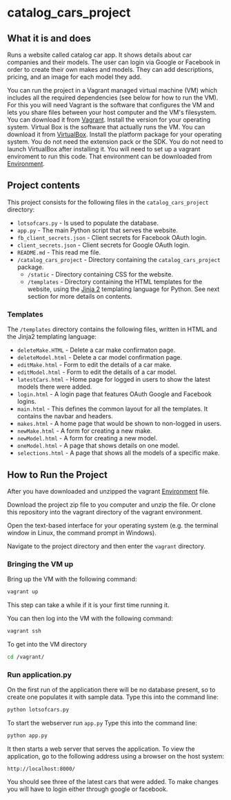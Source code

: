 # catalog_cars_project


## What it is and does
Runs a website called catalog car app.
It shows details about car companies and their models.
The user can login via Google or Facebook in order to create their own makes and models. They can add descriptions, pricing, and an image for each model they add.


You can run the project in a Vagrant managed virtual machine (VM) which includes all the
required dependencies (see below for how to run the VM). For this you will need
Vagrant is the software that configures the VM and lets you share files between your host computer and the VM's filesystem. You can download it from [Vagrant](https://www.vagrantup.com/downloads). Install the version for your operating system.
Virtual Box is the software that actually runs the VM. You can download it from [VirtualBox](https://www.virtualbox.org/wiki/Downloads). Install the platform package for your operating system. You do not need the extension pack or the SDK. You do not need to launch VirtualBox after installing it.
You will need to set up a vagrant enviroment to run this code. That environment can be downloaded from [Environment](https://github.com/udacity/fullstack-nanodegree-vm/archive/master.zip). 

## Project contents
This project consists for the following files in the `catalog_cars_project` directory:

* `lotsofcars.py` - Is used to populate the database.
* `app.py` - The main Python script that serves the website.
* `fb_client_secrets.json` - Client secrets for Facebook OAuth login.
* `client_secrets.json` - Client secrets for Google OAuth login.
* `README.md` - This read me file.
* `/catalog_cars_project` - Directory containing the `catalog_cars_project` package.
    * `/static` - Directory containing CSS for the website.
    * `/templates` - Directory containing the HTML templates for the website, using
        the [Jinja 2](http://jinja.pocoo.org/docs/dev/) templating language for Python.
        See next section for more details on contents.

### Templates
The `/templates` directory contains the following files, written in HTML and the Jinja2
templating language:

* `deleteMake.HTML` - Delete a car make confirmaton page.
* `deleteModel.html` - Delete a car model confirmation page.
* `editMake.html` - Form to edit the details of a car make.
* `editModel.html` - Form to edit the details of a car model.
* `latestCars.html` - Home page for logged in users to show the latest models there were added.
* `login.html` - A login page that features OAuth Google and Facebook logins.
* `main.html` - This defines the common layout for all the templates. It contains the navbar and headers.
* `makes.html` - A home page that would be shown to non-logged in users.
* `newMake.html` -  A form for creating a new make.
* `newModel.html` -  A form for creating a new model.
* `oneModel.html` - A page that shows details on one model.
* `selections.html` - A page that shows all the models of a specific make.

## How to Run the Project
After you have downloaded and unzipped the vagrant [Environment](https://github.com/udacity/fullstack-nanodegree-vm/archive/master.zip) file. 

Download the project zip file to you computer and unzip the file. Or clone this
repository into the vagrant directory of the vagrant environment.

Open the text-based interface for your operating system (e.g. the terminal
window in Linux, the command prompt in Windows).

Navigate to the project directory and then enter the `vagrant` directory.

### Bringing the VM up
Bring up the VM with the following command:

```bash
vagrant up
```

This step can take a while if it is your first time running it.

You can then log into the VM with the following command:

```bash
vagrant ssh
```

To get into the VM directory

```bash
cd /vagrant/
```

### Run application.py
On the first run of the application there will be no database present, so to create one populates it with sample data. Type this into the command line:

```bash
python lotsofcars.py
```

To start the webserver run `app.py` Type this into the command line:

```bash
python app.py
```

It then starts a web server that serves the application. To view the application,
go to the following address using a browser on the host system:

```
http://localhost:8000/
```

You should see three of the latest cars that were added. To make changes you will have to login either through google or facebook. 

